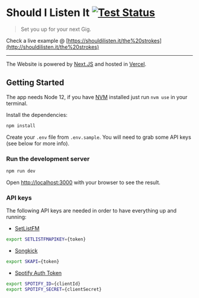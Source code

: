 # Should I Listen It [![Test Status][test-image]][test-url]

> Set you up for your next Gig.

Check a live example @ [https://shouldilisten.it/the%20strokes](http://shouldilisten.it/the%20strokes)

---

The Website is powered by [Next.JS](https://nextjs.org/) and hosted in [Vercel](https://vercel.com/).

## Getting Started

The app needs Node 12, if you have [NVM](https://github.com/nvm-sh/nvm) installed just run `nvm use` in your terminal.

Install the dependencies:

```bash
npm install
```

Create your `.env` file from `.env.sample`. You will need to grab some API keys (see below for more info).

### Run the development server

```bash
npm run dev
```

Open [http://localhost:3000](http://localhost:3000) with your browser to see the result.

### API keys

The following API keys are needed in order to have everything up and running:

- [SetListFM](https://api.setlist.fm/docs/1.0/index.html)

```bash
export SETLISTFMAPIKEY={token}
```

- [Songkick](https://www.songkick.com/api_key_requests/new)

```bash
export SKAPI={token}
```

- [Spotify Auth Token](https://developer.spotify.com)

```bash
export SPOTIFY_ID={clientId}
export SPOTIFY_SECRET={clientSecret}
```

[test-image]: https://travis-ci.org/sirLisko/shouldilistenit.svg
[test-url]: https://travis-ci.org/sirLisko/shouldilistenit
